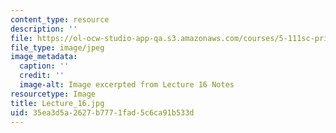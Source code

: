 ```yaml
---
content_type: resource
description: ''
file: https://ol-ocw-studio-app-qa.s3.amazonaws.com/courses/5-111sc-principles-of-chemical-science-fall-2014/35ea3d5a2627b7771fad5c6ca91b533d_Lecture_16.jpg
file_type: image/jpeg
image_metadata:
  caption: ''
  credit: ''
  image-alt: Image excerpted from Lecture 16 Notes
resourcetype: Image
title: Lecture_16.jpg
uid: 35ea3d5a-2627-b777-1fad-5c6ca91b533d
---
```

